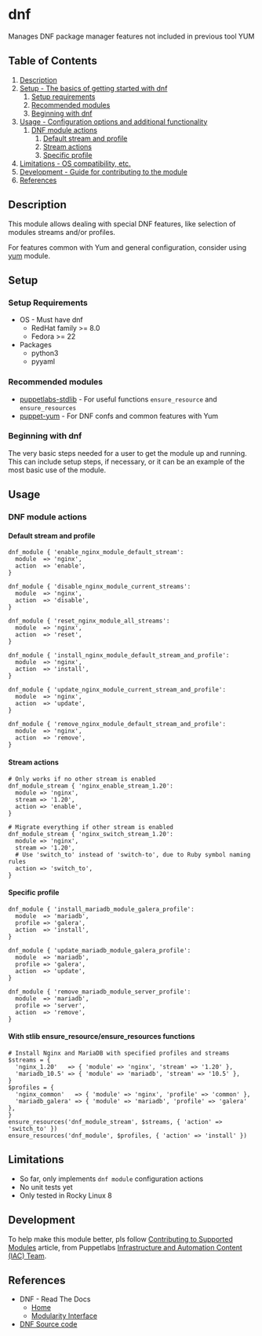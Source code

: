 # dnf

Manages DNF package manager features not included in previous tool YUM

## Table of Contents

1. [Description](#description)
1. [Setup - The basics of getting started with dnf](#setup)
    1. [Setup requirements](#setup-requirements)
    1. [Recommended modules](#recommended-modules)
    1. [Beginning with dnf](#beginning-with-dnf)
1. [Usage - Configuration options and additional functionality](#usage)
    1. [DNF module actions](#dnf-module-actions)
        1. [Default stream and profile](#default-stream-and-profile)
        1. [Stream actions](#stream-actions)
        1. [Specific profile](#specific-profile)
1. [Limitations - OS compatibility, etc.](#limitations)
1. [Development - Guide for contributing to the module](#development)
1. [References](#references)

## Description

This module allows dealing with special DNF features, like selection of modules streams and/or profiles.

For features common with Yum and general configuration, consider using [yum](https://forge.puppet.com/modules/puppet/yum/) module.

## Setup

### Setup Requirements

- OS - Must have dnf
    - RedHat family >= 8.0
    - Fedora >= 22
- Packages
    - python3
    - pyyaml

### Recommended modules

- [puppetlabs-stdlib](https://forge.puppet.com/modules/puppetlabs/stdlib/) - For useful functions `ensure_resource` and `ensure_resources`
- [puppet-yum](https://forge.puppet.com/modules/puppet/yum/) - For DNF confs and common features with Yum

### Beginning with dnf

The very basic steps needed for a user to get the module up and running. This
can include setup steps, if necessary, or it can be an example of the most basic
use of the module.

## Usage

### DNF module actions

#### Default stream and profile

```Puppet
dnf_module { 'enable_nginx_module_default_stream':
  module  => 'nginx',
  action  => 'enable',
}
```

```Puppet
dnf_module { 'disable_nginx_module_current_streams':
  module  => 'nginx',
  action  => 'disable',
}
```

```Puppet
dnf_module { 'reset_nginx_module_all_streams':
  module  => 'nginx',
  action  => 'reset',
}
```

```Puppet
dnf_module { 'install_nginx_module_default_stream_and_profile':
  module  => 'nginx',
  action  => 'install',
}
```

```Puppet
dnf_module { 'update_nginx_module_current_stream_and_profile':
  module  => 'nginx',
  action  => 'update',
}
```

```Puppet
dnf_module { 'remove_nginx_module_default_stream_and_profile':
  module  => 'nginx',
  action  => 'remove',
}
```

#### Stream actions

```Puppet
# Only works if no other stream is enabled
dnf_module_stream { 'nginx_enable_stream_1.20':
  module => 'nginx',
  stream => '1.20',
  action => 'enable',
}
```

```Puppet
# Migrate everything if other stream is enabled
dnf_module_stream { 'nginx_switch_stream_1.20':
  module => 'nginx',
  stream => '1.20',
  # Use 'switch_to' instead of 'switch-to', due to Ruby symbol naming rules
  action => 'switch_to',
}
```

#### Specific profile

```Puppet
dnf_module { 'install_mariadb_module_galera_profile':
  module  => 'mariadb',
  profile => 'galera',
  action  => 'install',
}
```

```Puppet
dnf_module { 'update_mariadb_module_galera_profile':
  module  => 'mariadb',
  profile => 'galera',
  action  => 'update',
}
```

```Puppet
dnf_module { 'remove_mariadb_module_server_profile':
  module  => 'mariadb',
  profile => 'server',
  action  => 'remove',
}
```

#### With stlib ensure_resource/ensure_resources functions

```Puppet
# Install Nginx and MariaDB with specified profiles and streams
$streams = {
  'nginx_1.20'   => { 'module' => 'nginx', 'stream' => '1.20' },
  'mariadb_10.5' => { 'module' => 'mariadb', 'stream' => '10.5' },
}
$profiles = {
  'nginx_common'   => { 'module' => 'nginx', 'profile' => 'common' },
  'mariadb_galera' => { 'module' => 'mariadb', 'profile' => 'galera' },
}
ensure_resources('dnf_module_stream', $streams, { 'action' => 'switch_to' })
ensure_resources('dnf_module', $profiles, { 'action' => 'install' })
```

## Limitations

- So far, only implements `dnf module` configuration actions
- No unit tests yet
- Only tested in Rocky Linux 8

## Development

To help make this module better, pls follow [Contributing to Supported Modules](https://puppetlabs.github.io/iac/docs/contributing_to_a_module.html) article, from Puppetlabs [Infrastructure and Automation Content (IAC) Team](https://puppetlabs.github.io/iac/).

## References

- DNF - Read The Docs
    - [Home](https://dnf.readthedocs.io/en/latest/)
    - [Modularity Interface](https://dnf.readthedocs.io/en/latest/api_module.html)
- [DNF Source code](https://github.com/rpm-software-management/dnf/)
